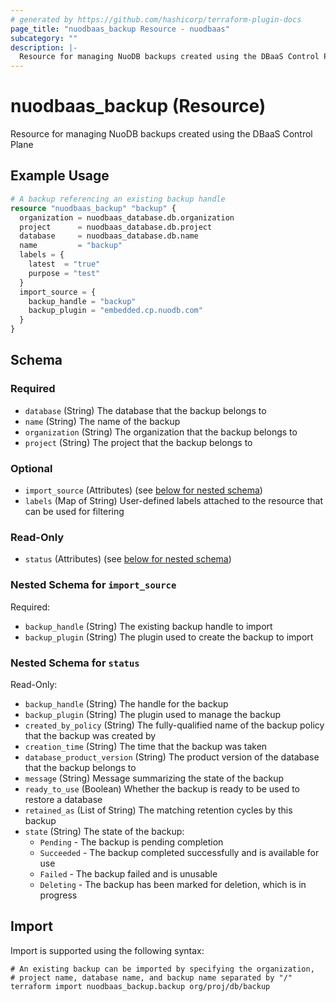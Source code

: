 ```yaml
---
# generated by https://github.com/hashicorp/terraform-plugin-docs
page_title: "nuodbaas_backup Resource - nuodbaas"
subcategory: ""
description: |-
  Resource for managing NuoDB backups created using the DBaaS Control Plane
---
```


# nuodbaas_backup (Resource)

Resource for managing NuoDB backups created using the DBaaS Control Plane

## Example Usage

```terraform
# A backup referencing an existing backup handle
resource "nuodbaas_backup" "backup" {
  organization = nuodbaas_database.db.organization
  project      = nuodbaas_database.db.project
  database     = nuodbaas_database.db.name
  name         = "backup"
  labels = {
    latest  = "true"
    purpose = "test"
  }
  import_source = {
    backup_handle = "backup"
    backup_plugin = "embedded.cp.nuodb.com"
  }
}
```

<!-- schema generated by tfplugindocs -->
## Schema

### Required

- `database` (String) The database that the backup belongs to
- `name` (String) The name of the backup
- `organization` (String) The organization that the backup belongs to
- `project` (String) The project that the backup belongs to

### Optional

- `import_source` (Attributes) (see [below for nested schema](#nestedatt--import_source))
- `labels` (Map of String) User-defined labels attached to the resource that can be used for filtering

### Read-Only

- `status` (Attributes) (see [below for nested schema](#nestedatt--status))

<a id="nestedatt--import_source"></a>
### Nested Schema for `import_source`

Required:

- `backup_handle` (String) The existing backup handle to import
- `backup_plugin` (String) The plugin used to create the backup to import


<a id="nestedatt--status"></a>
### Nested Schema for `status`

Read-Only:

- `backup_handle` (String) The handle for the backup
- `backup_plugin` (String) The plugin used to manage the backup
- `created_by_policy` (String) The fully-qualified name of the backup policy that the backup was created by
- `creation_time` (String) The time that the backup was taken
- `database_product_version` (String) The product version of the database that the backup belongs to
- `message` (String) Message summarizing the state of the backup
- `ready_to_use` (Boolean) Whether the backup is ready to be used to restore a database
- `retained_as` (List of String) The matching retention cycles by this backup
- `state` (String) The state of the backup:
  * `Pending` - The backup is pending completion
  * `Succeeded` - The backup completed successfully and is available for use
  * `Failed` - The backup failed and is unusable
  * `Deleting` - The backup has been marked for deletion, which is in progress

## Import

Import is supported using the following syntax:

```shell
# An existing backup can be imported by specifying the organization,
# project name, database name, and backup name separated by "/"
terraform import nuodbaas_backup.backup org/proj/db/backup
```
